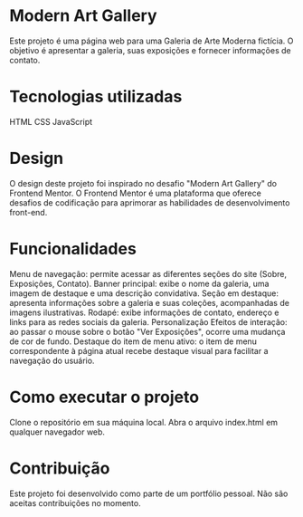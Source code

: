 
# Modern Art Gallery
Este projeto é uma página web para uma Galeria de Arte Moderna fictícia. O objetivo é apresentar a galeria, suas exposições e fornecer informações de contato.

# Tecnologias utilizadas
HTML
CSS
JavaScript

# Design
O design deste projeto foi inspirado no desafio "Modern Art Gallery" do Frontend Mentor. O Frontend Mentor é uma plataforma que oferece desafios de codificação para aprimorar as habilidades de desenvolvimento front-end.

# Funcionalidades
Menu de navegação: permite acessar as diferentes seções do site (Sobre, Exposições, Contato).
Banner principal: exibe o nome da galeria, uma imagem de destaque e uma descrição convidativa.
Seção em destaque: apresenta informações sobre a galeria e suas coleções, acompanhadas de imagens ilustrativas.
Rodapé: exibe informações de contato, endereço e links para as redes sociais da galeria.
Personalização
Efeitos de interação: ao passar o mouse sobre o botão "Ver Exposições", ocorre uma mudança de cor de fundo.
Destaque do item de menu ativo: o item de menu correspondente à página atual recebe destaque visual para facilitar a navegação do usuário.

# Como executar o projeto
Clone o repositório em sua máquina local.
Abra o arquivo index.html em qualquer navegador web.

# Contribuição
Este projeto foi desenvolvido como parte de um portfólio pessoal. Não são aceitas contribuições no momento.
